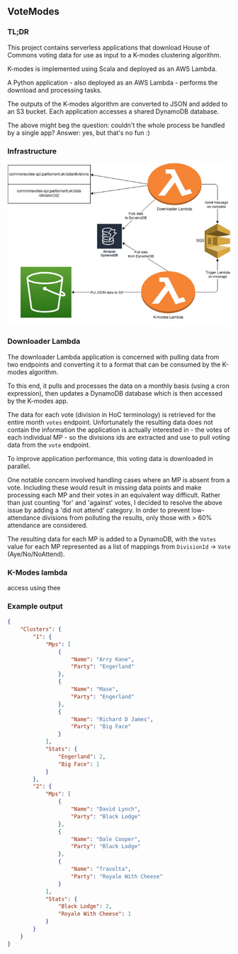 ## VoteModes

### TL;DR

This project contains serverless applications that download House of Commons voting data
for use as input to a K-modes clustering algorithm.  

K-modes is implemented using Scala and deployed as an AWS Lambda.  

A Python application - also deployed as an AWS Lambda - performs the download and processing tasks.   

The outputs of the K-modes algorithm are converted to JSON and added to an S3 bucket.
Each application accesses a shared DynamoDB database.  

The above might beg the question: couldn't the whole process be handled by a single app? Answer: yes, but
that's no fun :)

### Infrastructure

![K-modes infrastructure diagram](./infrastructure_diagram.jpg "K-modes infrastructure")

### Downloader Lambda

The downloader Lambda application is concerned with pulling data from two endpoints
and converting it to a format that can be consumed by the K-modes algorithm. 

To this end, it pulls and processes the data on a monthly basis (using a cron expression), then updates a 
DynamoDB database which is then accessed by the K-modes app.

The data for each vote (division in HoC terminology) is retrieved for the entire month
`votes` endpoint. Unfortunately the resulting data does not contain the information the application
is actually interested in - the votes of each individual MP - so the
divisions ids are extracted and use to pull voting data from the `vote` endpoint.   

To improve application performance, this voting data is downloaded in parallel.

One notable concern involved handling cases where an MP is absent from a vote. Including these would result in missing
data points and make processing each MP and their votes in an equivalent way difficult.
Rather than just counting 'for' and 'against' votes, I decided to resolve the above issue by adding
a 'did not attend' category. 
In order to prevent low-attendance divisions from polluting the results, only those with > 60% attendance are considered.

The resulting data for each MP is added to a DynamoDB,
with the `Votes` value for each MP represented as a list of mappings
from `DivisionId` -> `Vote` (Aye/No/NoAttend).  

### K-Modes lambda
access using thee
### Example output
```json
{
    "Clusters": {
        "1": {
            "Mps": [
                {
                    "Name": "Arry Kane",
                    "Party": "Engerland"
                },
                {
                    "Name": "Mase",
                    "Party": "Engerland"
                },
                {
                    "Name": "Richard D James",
                    "Party": "Big Face"
                }
            ],
            "Stats": {
                "Engerland": 2,
                "Big Face": 1
            }
        },
        "2": {
            "Mps": [
                {
                    "Name": "David Lynch",
                    "Party": "Black Lodge"
                },
                {
                    "Name": "Dale Cooper",
                    "Party": "Black Lodge"
                },
                {
                    "Name": "Travolta",
                    "Party": "Royale With Cheese"
                }
            ],
            "Stats": {
                "Black Lodge": 2,
                "Royale With Cheese": 1
            }
        }
    }
}
```
